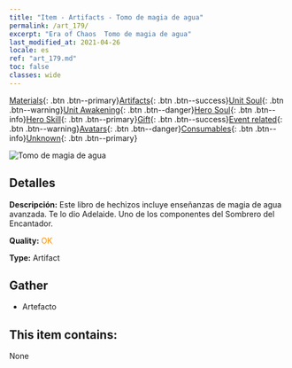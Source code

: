 ```yaml
---
title: "Item - Artifacts - Tomo de magia de agua"
permalink: /art_179/
excerpt: "Era of Chaos  Tomo de magia de agua"
last_modified_at: 2021-04-26
locale: es
ref: "art_179.md"
toc: false
classes: wide
---
```

 [Materials](/ItemsES/){: .btn .btn--primary}[Artifacts](/ItemsES/Artifacts/){: .btn .btn--success}[Unit Soul](/ItemsES/UnitSoul/){: .btn .btn--warning}[Unit Awakening](/ItemsES/UnitAwakening/){: .btn .btn--danger}[Hero Soul](/ItemsES/HeroSoul/){: .btn .btn--info}[Hero Skill](/ItemsES/HeroSkill/){: .btn .btn--primary}[Gift](/ItemsES/Gift/){: .btn .btn--success}[Event related](/ItemsES/Events/){: .btn .btn--warning}[Avatars](/ItemsES/Avatars/){: .btn .btn--danger}[Consumables](/ItemsES/Consumables/){: .btn .btn--info}[Unknown](/ItemsES/Unknown/){: .btn .btn--primary}

 ![Tomo de magia de agua](/images/t/artifact_40462.png)

## Detalles
 **Descripción:** Este libro de hechizos incluye enseñanzas de magia de agua avanzada. Te lo dio Adelaide. Uno de los componentes del Sombrero del Encantador.

 **Quality:** <span style="color: #FF8C00">OK</span>

 **Type:** Artifact

## Gather

*    Artefacto 

## This item contains:

  None

